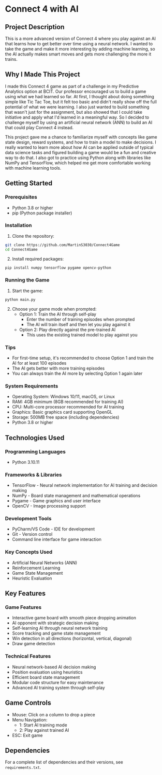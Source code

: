 # Connect 4 with AI

## Project Description

This is a more advanced version of Connect 4 where you play against an AI that learns how to get better over time using
a neural network. I wanted to take the game and make it more interesting by adding machine learning, so the 
AI actually makes smart moves and gets more challenging the more it trains.

## Why I Made This Project
I made this Connect 4 game as part of a challenge in my Predictive Analytics option at BCIT. Our professor encouraged us
to build a game using what we had learned so far. At first, I thought about doing something simple like Tic Tac Toe, but
it felt too basic and didn't really show off the full potential of what we were learning. I also just wanted to build 
something that wasn't just for the assignment, but also showed that I could take initiative and apply what I'd learned 
in a meaningful way. So I decided to challenge myself by using an artificial neural network (ANN) to build an AI that 
could play Connect 4 instead. 

This project gave me a chance to familiarize myself with concepts like game state design, reward systems, and how to 
train a model to make decisions. I really wanted to learn more about how AI can be applied outside of typical data 
science tasks and figured building a game would be a fun and creative way to do that. I also got to practice using 
Python along with libraries like NumPy and TensorFlow, which helped me get more comfortable working with machine 
learning tools.

## Getting Started

### Prerequisites
- Python 3.8 or higher
- pip (Python package installer)

### Installation

1. Clone the repository:
```bash
git clone https://github.com/MartinS3030/Connect4Game
cd Connect4Game
```

2. Install required packages:
```bash
pip install numpy tensorflow pygame opencv-python
```

### Running the Game

1. Start the game:
```bash
python main.py
```

2. Choose your game mode when prompted:
   - Option 1: Train the AI through self-play
     - Enter the number of training episodes when prompted
     - The AI will train itself and then let you play against it
   - Option 2: Play directly against the pre-trained AI
     - This uses the existing trained model to play against you

### Tips
- For first-time setup, it's recommended to choose Option 1 and train the AI for at least 100 episodes
- The AI gets better with more training episodes
- You can always train the AI more by selecting Option 1 again later

### System Requirements

- Operating System: Windows 10/11, macOS, or Linux
- RAM: 4GB minimum (8GB recommended for training AI)
- CPU: Multi-core processor recommended for AI training
- Graphics: Basic graphics card supporting OpenGL
- Storage: 500MB free space (including dependencies)
- Python 3.8 or higher

## Technologies Used

### Programming Languages
- Python 3.10.11

### Frameworks & Libraries
- TensorFlow - Neural network implementation for AI training and decision making
- NumPy - Board state management and mathematical operations
- Pygame - Game graphics and user interface
- OpenCV - Image processing support

### Development Tools
- PyCharm/VS Code - IDE for development
- Git - Version control
- Command line interface for game interaction

### Key Concepts Used
- Artificial Neural Networks (ANN)
- Reinforcement Learning
- Game State Management
- Heuristic Evaluation

## Key Features

### Game Features
- Interactive game board with smooth piece dropping animation
- AI opponent with strategic decision making
- Self-learning AI through neural network training
- Score tracking and game state management
- Win detection in all directions (horizontal, vertical, diagonal)
- Draw game detection

### Technical Features
- Neural network-based AI decision making
- Position evaluation using heuristics
- Efficient board state management
- Modular code structure for easy maintenance
- Advanced AI training system through self-play

## Game Controls

- Mouse: Click on a column to drop a piece
- Menu Navigation:
  - 1: Start AI training mode
  - 2: Play against trained AI
- ESC: Exit game

## Dependencies
For a complete list of dependencies and their versions, see `requirements.txt`.
